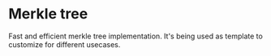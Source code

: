 # Merkle tree
Fast and efficient merkle tree implementation. It's being used as template to customize for different usecases.